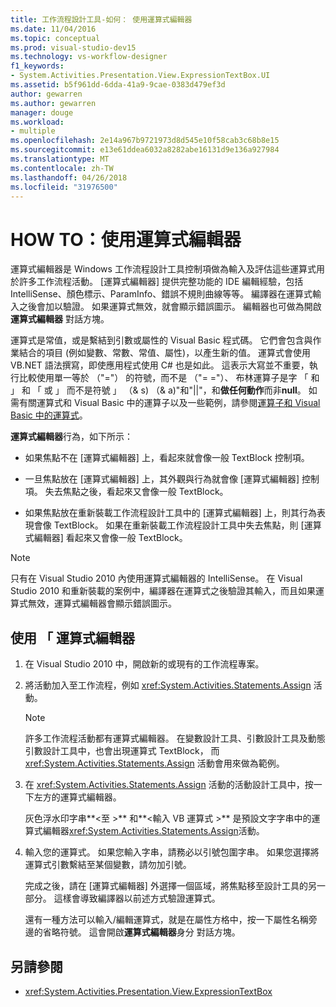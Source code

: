 ```yaml
---
title: 工作流程設計工具-如何： 使用運算式編輯器
ms.date: 11/04/2016
ms.topic: conceptual
ms.prod: visual-studio-dev15
ms.technology: vs-workflow-designer
f1_keywords:
- System.Activities.Presentation.View.ExpressionTextBox.UI
ms.assetid: b5f961dd-6dda-41a9-9cae-0383d479ef3d
author: gewarren
ms.author: gewarren
manager: douge
ms.workload:
- multiple
ms.openlocfilehash: 2e14a967b9721973d8d545e10f58cab3c68b8e15
ms.sourcegitcommit: e13e61ddea6032a8282abe16131d9e136a927984
ms.translationtype: MT
ms.contentlocale: zh-TW
ms.lasthandoff: 04/26/2018
ms.locfileid: "31976500"
---
```

# <a name="how-to-use-the-expression-editor"></a>HOW TO：使用運算式編輯器

運算式編輯器是 Windows 工作流程設計工具控制項做為輸入及評估這些運算式用於許多工作流程活動。 [運算式編輯器] 提供完整功能的 IDE 編輯經驗，包括 IntelliSense、顏色標示、ParamInfo、錯誤不規則曲線等等。 編譯器在運算式輸入之後會加以驗證。 如果運算式無效，就會顯示錯誤圖示。 編輯器也可做為開啟**運算式編輯器** 對話方塊。

 運算式是常值，或是繫結到引數或屬性的 Visual Basic 程式碼。 它們會包含與作業結合的項目 (例如變數、常數、常值、屬性)，以產生新的值。 運算式會使用 VB.NET 語法撰寫，即使應用程式使用 C# 也是如此。 這表示大寫並不重要，執行比較使用單一等於 （"="） 的符號，而不是 （"= ="）、 布林運算子是字 「 和 」 和 「 或 」 而不是符號 」 （& s) （& a)"和"&#124;&#124;"，和**做任何動作**而非**null**。 如需有關運算式和 Visual Basic 中的運算子以及一些範例，請參閱[運算子和 Visual Basic 中的運算式](http://go.microsoft.com/fwlink/?LinkId=186818)。

 **運算式編輯器**行為，如下所示：

-   如果焦點不在 [運算式編輯器] 上，看起來就會像一般 TextBlock 控制項。

-   一旦焦點放在 [運算式編輯器] 上，其外觀與行為就會像 [運算式編輯器] 控制項。 失去焦點之後，看起來又會像一般 TextBlock。

-   如果焦點放在重新裝載工作流程設計工具中的 [運算式編輯器] 上，則其行為表現會像 TextBlock。 如果在重新裝載工作流程設計工具中失去焦點，則 [運算式編輯器] 看起來又會像一般 TextBlock。

> [!NOTE]
> 只有在 Visual Studio 2010 內使用運算式編輯器的 IntelliSense。 在 Visual Studio 2010 和重新裝載的案例中，編譯器在運算式之後驗證其輸入，而且如果運算式無效，運算式編輯器會顯示錯誤圖示。

## <a name="use-the-expression-editor"></a>使用 「 運算式編輯器

1.  在 Visual Studio 2010 中，開啟新的或現有的工作流程專案。

2.  將活動加入至工作流程，例如 <xref:System.Activities.Statements.Assign> 活動。

    > [!NOTE]
    > 許多工作流程活動都有運算式編輯器。 在變數設計工具、引數設計工具及動態引數設計工具中，也會出現運算式 TextBlock， 而 <xref:System.Activities.Statements.Assign> 活動會用來做為範例。

3.  在 <xref:System.Activities.Statements.Assign> 活動的活動設計工具中，按一下左方的運算式編輯器。

     灰色浮水印字串**\<至 >** 和**\<輸入 VB 運算式 >** 是預設文字字串中的運算式編輯器<xref:System.Activities.Statements.Assign>活動。

4.  輸入您的運算式。 如果您輸入字串，請務必以引號包圍字串。 如果您選擇將運算式引數繫結至某個變數，請勿加引號。

     完成之後，請在 [運算式編輯器] 外選擇一個區域，將焦點移至設計工具的另一部分。 這樣會導致編譯器以前述方式驗證運算式。

     還有一種方法可以輸入/編輯運算式，就是在屬性方格中，按一下屬性名稱旁邊的省略符號。 這會開啟**運算式編輯器**身分 對話方塊。

## <a name="see-also"></a>另請參閱

- <xref:System.Activities.Presentation.View.ExpressionTextBox>
